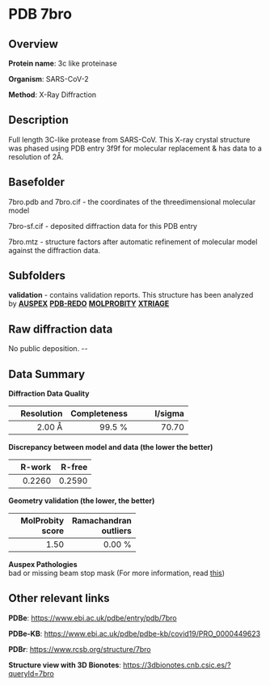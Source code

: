 # PDB 7bro

## Overview

**Protein name**: 3c like proteinase

**Organism**: SARS-CoV-2

**Method**: X-Ray Diffraction

## Description

Full length 3C-like protease from SARS-CoV. This X-ray crystal structure was phased using PDB entry 3f9f for molecular replacement & has data to a resolution of 2Å.

## Basefolder

7bro.pdb and 7bro.cif - the coordinates of the threedimensional molecular model

7bro-sf.cif - deposited diffraction data for this PDB entry

7bro.mtz - structure factors after automatic refinement of molecular model against the diffraction data.

## Subfolders





**validation** - contains validation reports. This structure has been analyzed by [**AUSPEX**](https://github.com/thorn-lab/coronavirus_structural_task_force/tree/master/pdb/3c_like_proteinase/SARS-CoV-2/7bro/validation/auspex) [**PDB-REDO**](https://github.com/thorn-lab/coronavirus_structural_task_force/tree/master/pdb/3c_like_proteinase/SARS-CoV-2/7bro/validation/pdb-redo) [**MOLPROBITY**](https://github.com/thorn-lab/coronavirus_structural_task_force/tree/master/pdb/3c_like_proteinase/SARS-CoV-2/7bro/validation/molprobity) [**XTRIAGE**](https://github.com/thorn-lab/coronavirus_structural_task_force/blob/master/pdb/3c_like_proteinase/SARS-CoV-2/7bro/validation/Xtriage_output.log)  



## Raw diffraction data

No public deposition. --<br> 

## Data Summary
**Diffraction Data Quality**

|   | Resolution | Completeness| I/sigma |
|---|-------------:|----------------:|--------------:|
|   |2.00 Å|99.5  %|<img width=50/>70.70|

**Discrepancy between model and data (the lower the better)**

|   | **R-work**| **R-free**   
|---|-------------:|----------------:|           
||  0.2260|  0.2590|

**Geometry validation (the lower, the better)**

|   |**MolProbity<br>score**| **Ramachandran<br>outliers** 
|---|-------------:|----------------:|
||  1.50|  0.00 %|

**Auspex Pathologies**<br> bad or missing beam stop mask (For more information, read [this](https://github.com/thorn-lab/coronavirus_structural_task_force/blob/master/pdb/3c_like_proteinase/SARS-CoV-2/7bro/validation/auspex/7bro_auspex_comments.txt))

 



## Other relevant links 
**PDBe**:  https://www.ebi.ac.uk/pdbe/entry/pdb/7bro

**PDBe-KB**: https://www.ebi.ac.uk/pdbe/pdbe-kb/covid19/PRO_0000449623 
 
**PDBr**: https://www.rcsb.org/structure/7bro 

**Structure view with 3D Bionotes**: https://3dbionotes.cnb.csic.es/?queryId=7bro

